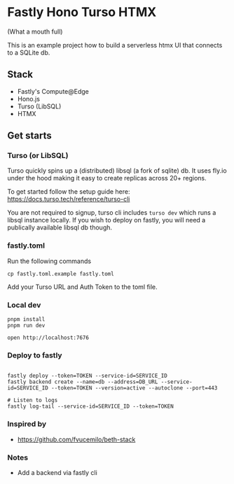 # Fastly Hono Turso HTMX

(What a mouth full)

This is an example project how to build a serverless htmx UI that connects to a SQLite db.

## Stack

- Fastly's Compute@Edge
- Hono.js
- Turso (LibSQL)
- HTMX

## Get starts

### Turso (or LibSQL)

Turso quickly spins up a (distributed) libsql (a fork of sqlite) db. It uses fly.io under the hood making it easy to create replicas across 20+ regions.

To get started follow the setup guide here: https://docs.turso.tech/reference/turso-cli

You are not required to signup, turso cli includes `turso dev` which runs a libsql instance locally. If you wish to deploy on fastly, you will need a publically available libsql db though.

### fastly.toml

Run the following commands

```
cp fastly.toml.example fastly.toml
```

Add your Turso URL and Auth Token to the toml file.

### Local dev

```
pnpm install
pnpm run dev
```

```
open http://localhost:7676
```

### Deploy to fastly

```

fastly deploy --token=TOKEN --service-id=SERVICE_ID
fastly backend create --name=db --address=DB_URL --service-id=SERVICE_ID --token=TOKEN --version=active --autoclone --port=443

# Listen to logs
fastly log-tail --service-id=SERVICE_ID --token=TOKEN
```

### Inspired by

- https://github.com/fvucemilo/beth-stack

### Notes

- Add a backend via fastly cli
